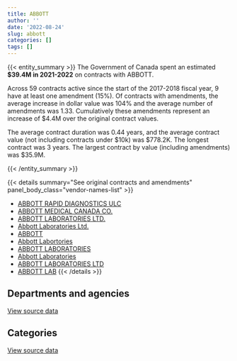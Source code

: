 ```yaml
---
title: ABBOTT
author: ''
date: '2022-08-24'
slug: abbott
categories: []
tags: []
---
```


<script src="/rmarkdown-libs/htmlwidgets/htmlwidgets.js"></script>
<link href="/rmarkdown-libs/datatables-css/datatables-crosstalk.css" rel="stylesheet" />
<script src="/rmarkdown-libs/datatables-binding/datatables.js"></script>
<script src="/rmarkdown-libs/jquery/jquery-3.6.0.min.js"></script>
<link href="/rmarkdown-libs/dt-core-bootstrap/css/dataTables.bootstrap.min.css" rel="stylesheet" />
<link href="/rmarkdown-libs/dt-core-bootstrap/css/dataTables.bootstrap.extra.css" rel="stylesheet" />
<script src="/rmarkdown-libs/dt-core-bootstrap/js/jquery.dataTables.min.js"></script>
<script src="/rmarkdown-libs/dt-core-bootstrap/js/dataTables.bootstrap.min.js"></script>
<link href="/rmarkdown-libs/crosstalk/css/crosstalk.min.css" rel="stylesheet" />
<script src="/rmarkdown-libs/crosstalk/js/crosstalk.min.js"></script>
<script src="/rmarkdown-libs/htmlwidgets/htmlwidgets.js"></script>
<link href="/rmarkdown-libs/datatables-css/datatables-crosstalk.css" rel="stylesheet" />
<script src="/rmarkdown-libs/datatables-binding/datatables.js"></script>
<script src="/rmarkdown-libs/jquery/jquery-3.6.0.min.js"></script>
<link href="/rmarkdown-libs/dt-core-bootstrap/css/dataTables.bootstrap.min.css" rel="stylesheet" />
<link href="/rmarkdown-libs/dt-core-bootstrap/css/dataTables.bootstrap.extra.css" rel="stylesheet" />
<script src="/rmarkdown-libs/dt-core-bootstrap/js/jquery.dataTables.min.js"></script>
<script src="/rmarkdown-libs/dt-core-bootstrap/js/dataTables.bootstrap.min.js"></script>
<link href="/rmarkdown-libs/crosstalk/css/crosstalk.min.css" rel="stylesheet" />
<script src="/rmarkdown-libs/crosstalk/js/crosstalk.min.js"></script>

{{< entity_summary >}}
The Government of Canada spent an estimated **\$39.4M in 2021-2022** on contracts with ABBOTT.

Across 59 contracts active since the start of the 2017-2018 fiscal year, 9 have at least one amendment (15%). Of contracts with amendments, the average increase in dollar value was 104% and the average number of amendments was 1.33. Cumulatively these amendments represent an increase of \$4.4M over the original contract values.

The average contract duration was 0.44 years, and the average contract value (not including contracts under \$10k) was \$778.2K. The longest contract was 3 years. The largest contract by value (including amendments) was \$35.9M.

{{< /entity_summary >}}

{{< details summary="See original contracts and amendments" panel_body_class="vendor-names-list" >}}
- [ABBOTT RAPID DIAGNOSTICS ULC](https://search.open.canada.ca/en/ct/?sort=contract_value_f%20desc&page=1&search_text=%22ABBOTT%20RAPID%20DIAGNOSTICS%20ULC%22)
- [ABBOTT MEDICAL CANADA CO.](https://search.open.canada.ca/en/ct/?sort=contract_value_f%20desc&page=1&search_text=%22ABBOTT%20MEDICAL%20CANADA%20CO.%22)
- [ABBOTT LABORATORIES LTD.](https://search.open.canada.ca/en/ct/?sort=contract_value_f%20desc&page=1&search_text=%22ABBOTT%20LABORATORIES%20LTD.%22)
- [Abbott Laboratories Ltd.](https://search.open.canada.ca/en/ct/?sort=contract_value_f%20desc&page=1&search_text=%22Abbott%20Laboratories%20Ltd.%22)
- [ABBOTT](https://search.open.canada.ca/en/ct/?sort=contract_value_f%20desc&page=1&search_text=%22ABBOTT%22)
- [Abbott Labortories](https://search.open.canada.ca/en/ct/?sort=contract_value_f%20desc&page=1&search_text=%22Abbott%20Labortories%22)
- [ABBOTT LABORATORIES](https://search.open.canada.ca/en/ct/?sort=contract_value_f%20desc&page=1&search_text=%22ABBOTT%20LABORATORIES%22)
- [Abbott Laboratories](https://search.open.canada.ca/en/ct/?sort=contract_value_f%20desc&page=1&search_text=%22Abbott%20Laboratories%22)
- [ABBOTT LABORATORIES LTD](https://search.open.canada.ca/en/ct/?sort=contract_value_f%20desc&page=1&search_text=%22ABBOTT%20LABORATORIES%20LTD%22)
- [ABBOTT LAB](https://search.open.canada.ca/en/ct/?sort=contract_value_f%20desc&page=1&search_text=%22ABBOTT%20LAB%22)
{{< /details >}}

## Departments and agencies

<div id="htmlwidget-1" style="width:100%;height:auto;" class="datatables html-widget"></div>
<script type="application/json" data-for="htmlwidget-1">{"x":{"style":"bootstrap","filter":"none","vertical":false,"data":[["<a href=\"/departments/cfia-acia/\">Canadian Food Inspection Agency<\/a>","<a href=\"/departments/dnd-mdn/\">National Defence<\/a>","<a href=\"/departments/hc-sc/\">Health Canada<\/a>","<a href=\"/departments/isc-sac/\">Indigenous Services Canada<\/a>","<a href=\"/departments/phac-aspc/\">Public Health Agency of Canada<\/a>","<a href=\"/departments/rcmp-grc/\">Royal Canadian Mounted Police<\/a>"],[null,55814.17,null,69228.33,36701.71,null],[18017.28,4893.3,null,54091.12,178453.2,139743.35],[4913.8,null,null,null,4768572.71,440559.76],[null,null,0,46479.12,39135980.65,189492.27]],"container":"<table class=\"table table-striped table-hover row-border order-column display\">\n  <thead>\n    <tr>\n      <th>Department<\/th>\n      <th>2018-2019<\/th>\n      <th>2019-2020<\/th>\n      <th>2020-2021<\/th>\n      <th>2021-2022<\/th>\n    <\/tr>\n  <\/thead>\n<\/table>","options":{"order":[[4,"desc"]],"pageLength":10,"autoWidth":true,"columnDefs":[{"targets":1,"render":"function(data, type, row, meta) {\n    return type !== 'display' ? data : DTWidget.formatCurrency(data, \"$\", 2, 3, \",\", \".\", true, null);\n  }"},{"targets":2,"render":"function(data, type, row, meta) {\n    return type !== 'display' ? data : DTWidget.formatCurrency(data, \"$\", 2, 3, \",\", \".\", true, null);\n  }"},{"targets":3,"render":"function(data, type, row, meta) {\n    return type !== 'display' ? data : DTWidget.formatCurrency(data, \"$\", 2, 3, \",\", \".\", true, null);\n  }"},{"targets":4,"render":"function(data, type, row, meta) {\n    return type !== 'display' ? data : DTWidget.formatCurrency(data, \"$\", 2, 3, \",\", \".\", true, null);\n  }"},{"width":"16%","targets":[1,2,3,4]},{"className":"dt-right","targets":[1,2,3,4]}],"orderClasses":false}},"evals":["options.columnDefs.0.render","options.columnDefs.1.render","options.columnDefs.2.render","options.columnDefs.3.render"],"jsHooks":[]}</script>
<p class="text-right">
<a href="https://github.com/GoC-Spending/contracts-data/tree/main/data/out/vendors/abbott/summary_by_fiscal_year_by_department.csv" class="source-data-link btn btn-link">View source data</a>
</p>

## Categories

<div id="htmlwidget-2" style="width:100%;height:auto;" class="datatables html-widget"></div>
<script type="application/json" data-for="htmlwidget-2">{"x":{"style":"bootstrap","filter":"none","vertical":false,"data":[["<a href=\"/categories/1_facilities_and_construction/\">Facilities and construction<\/a>","<a href=\"/categories/4_medical/\">Medical<\/a>","<a href=\"/categories/6_industrial_products_and_services/\">Industrial products and services<\/a>"],[16578.35,20123.36,125042.5],[17198.4,130082.4,247917.45],[3146.04,4752139.73,458760.51],[13571.61,39180811.13,177569.3]],"container":"<table class=\"table table-striped table-hover row-border order-column display\">\n  <thead>\n    <tr>\n      <th>Category<\/th>\n      <th>2018-2019<\/th>\n      <th>2019-2020<\/th>\n      <th>2020-2021<\/th>\n      <th>2021-2022<\/th>\n    <\/tr>\n  <\/thead>\n<\/table>","options":{"order":[[4,"desc"]],"dom":"t","pageLength":30,"autoWidth":true,"columnDefs":[{"targets":1,"render":"function(data, type, row, meta) {\n    return type !== 'display' ? data : DTWidget.formatCurrency(data, \"$\", 2, 3, \",\", \".\", true, null);\n  }"},{"targets":2,"render":"function(data, type, row, meta) {\n    return type !== 'display' ? data : DTWidget.formatCurrency(data, \"$\", 2, 3, \",\", \".\", true, null);\n  }"},{"targets":3,"render":"function(data, type, row, meta) {\n    return type !== 'display' ? data : DTWidget.formatCurrency(data, \"$\", 2, 3, \",\", \".\", true, null);\n  }"},{"targets":4,"render":"function(data, type, row, meta) {\n    return type !== 'display' ? data : DTWidget.formatCurrency(data, \"$\", 2, 3, \",\", \".\", true, null);\n  }"},{"width":"16%","targets":[1,2,3,4]},{"className":"dt-right","targets":[1,2,3,4]}],"orderClasses":false,"lengthMenu":[10,25,30,50,100]}},"evals":["options.columnDefs.0.render","options.columnDefs.1.render","options.columnDefs.2.render","options.columnDefs.3.render"],"jsHooks":[]}</script>
<p class="text-right">
<a href="https://github.com/GoC-Spending/contracts-data/tree/main/data/out/vendors/abbott/summary_by_fiscal_year_by_category.csv" class="source-data-link btn btn-link">View source data</a>
</p>
